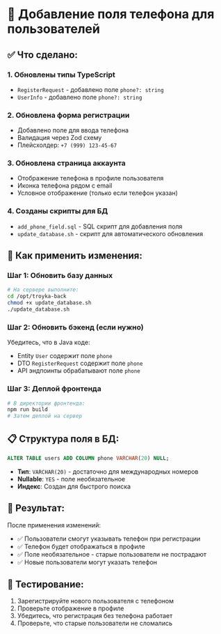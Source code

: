 # 📱 Добавление поля телефона для пользователей

## ✅ Что сделано:

### 1. **Обновлены типы TypeScript**
- `RegisterRequest` - добавлено поле `phone?: string`
- `UserInfo` - добавлено поле `phone?: string`

### 2. **Обновлена форма регистрации**
- Добавлено поле для ввода телефона
- Валидация через Zod схему
- Плейсхолдер: `+7 (999) 123-45-67`

### 3. **Обновлена страница аккаунта**
- Отображение телефона в профиле пользователя
- Иконка телефона рядом с email
- Условное отображение (только если телефон указан)

### 4. **Созданы скрипты для БД**
- `add_phone_field.sql` - SQL скрипт для добавления поля
- `update_database.sh` - скрипт для автоматического обновления

## 🚀 Как применить изменения:

### Шаг 1: Обновить базу данных
```bash
# На сервере выполните:
cd /opt/troyka-back
chmod +x update_database.sh
./update_database.sh
```

### Шаг 2: Обновить бэкенд (если нужно)
Убедитесь, что в Java коде:
- Entity `User` содержит поле `phone`
- DTO `RegisterRequest` содержит поле `phone`
- API эндпоинты обрабатывают поле `phone`

### Шаг 3: Деплой фронтенда
```bash
# В директории фронтенда:
npm run build
# Затем деплой на сервер
```

## 📋 Структура поля в БД:

```sql
ALTER TABLE users ADD COLUMN phone VARCHAR(20) NULL;
```

- **Тип**: `VARCHAR(20)` - достаточно для международных номеров
- **Nullable**: `YES` - поле необязательное
- **Индекс**: Создан для быстрого поиска

## 🎯 Результат:

После применения изменений:
- ✅ Пользователи смогут указывать телефон при регистрации
- ✅ Телефон будет отображаться в профиле
- ✅ Поле необязательное - старые пользователи не пострадают
- ✅ Новые пользователи могут указать телефон

## 🔧 Тестирование:

1. Зарегистрируйте нового пользователя с телефоном
2. Проверьте отображение в профиле
3. Убедитесь, что регистрация без телефона работает
4. Проверьте, что старые пользователи не сломались
